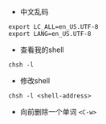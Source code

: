 - 中文乱码
```shell
export LC_ALL=en_US.UTF-8  
export LANG=en_US.UTF-8
```
- 查看我的shell
```shell
chsh -l
```
- 修改shell
```shell
chsh -l <shell-address>
```

- 向前删除一个单词
`<C-w>`

